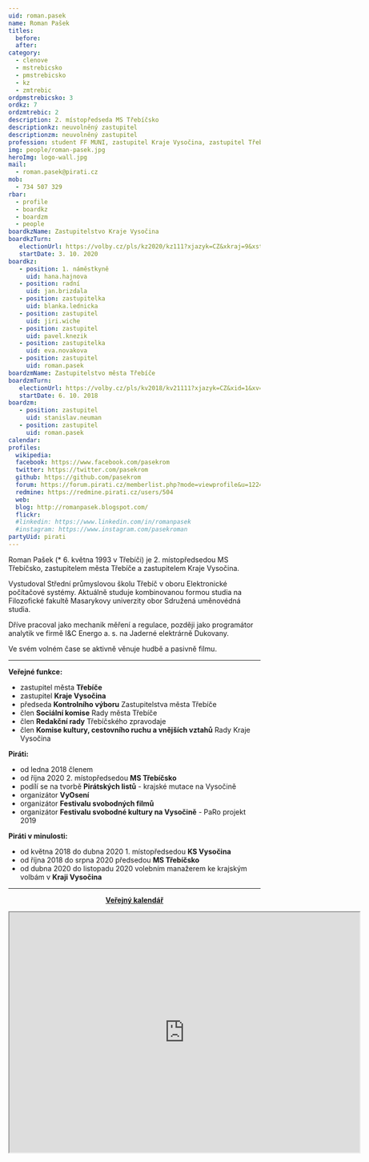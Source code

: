 ```yaml
---
uid: roman.pasek
name: Roman Pašek
titles:
  before:
  after:
category:
  - clenove
  - mstrebicsko
  - pmstrebicsko
  - kz
  - zmtrebic
ordpmstrebicsko: 3
ordkz: 7
ordzmtrebic: 2
description: 2. místopředseda MS Třebíčsko
descriptionkz: neuvolněný zastupitel
descriptionzm: neuvolněný zastupitel
profession: student FF MUNI, zastupitel Kraje Vysočina, zastupitel Třebíče
img: people/roman-pasek.jpg
heroImg: logo-wall.jpg
mail:
  - roman.pasek@pirati.cz
mob:
  - 734 507 329
rbar:
  - profile
  - boardkz
  - boardzm
  - people
boardkzName: Zastupitelstvo Kraje Vysočina
boardkzTurn:
   electionUrl: https://volby.cz/pls/kz2020/kz111?xjazyk=CZ&xkraj=9&xstrana=0&xv=2&xt=3
   startDate: 3. 10. 2020
boardkz:
   - position: 1. náměstkyně
     uid: hana.hajnova
   - position: radní
     uid: jan.brizdala
   - position: zastupitelka
     uid: blanka.lednicka
   - position: zastupitel
     uid: jiri.wiche
   - position: zastupitel
     uid: pavel.knezik
   - position: zastupitelka
     uid: eva.novakova
   - position: zastupitel
     uid: roman.pasek
boardzmName: Zastupitelstvo města Třebíče
boardzmTurn:
   electionUrl: https://volby.cz/pls/kv2018/kv21111?xjazyk=CZ&xid=1&xv=23&xdz=2&xnumnuts=6104&xobec=590266&xstrana=0&xstat=0&xodkaz=1
   startDate: 6. 10. 2018
boardzm:
   - position: zastupitel
     uid: stanislav.neuman
   - position: zastupitel
     uid: roman.pasek
calendar:
profiles:
  wikipedia:
  facebook: https://www.facebook.com/pasekrom
  twitter: https://twitter.com/pasekrom
  github: https://github.com/pasekrom
  forum: https://forum.pirati.cz/memberlist.php?mode=viewprofile&u=12247
  redmine: https://redmine.pirati.cz/users/504
  web:
  blog: http://romanpasek.blogspot.com/
  flickr:
  #linkedin: https://www.linkedin.com/in/romanpasek
  #instagram: https://www.instagram.com/pasekroman  
partyUid: pirati
---
```


Roman Pašek (* 6. května 1993 v Třebíči) je 2. místopředsedou MS Třebíčsko, zastupitelem města Třebíče a zastupitelem Kraje Vysočina.

Vystudoval Střední průmyslovou školu Třebíč v oboru Elektronické počítačové systémy. Aktuálně studuje kombinovanou formou studia na Filozofické fakultě Masarykovy univerzity obor Sdružená uměnovédná studia.

Dříve pracoval jako mechanik měření a regulace, později jako programátor analytik ve firmě I&C Energo a. s. na Jaderné elektrárně Dukovany.

Ve svém volném čase se aktivně věnuje hudbě a pasivně filmu.

---
**Veřejné funkce:**
* zastupitel města **Třebíče**
* zastupitel **Kraje Vysočina**
* předseda **Kontrolního výboru** Zastupitelstva města Třebíče
* člen **Sociální komise** Rady města Třebíče
* člen **Redakční rady** Třebíčského zpravodaje
* člen **Komise kultury, cestovního ruchu a vnějších vztahů** Rady Kraje Vysočina

**Piráti:**
* od ledna 2018 členem
* od října 2020 2. místopředsedou **MS Třebíčsko**
* podílí se na tvorbě **Pirátských listů** - krajské mutace na Vysočině
* organizátor **VyOsení**
* organizátor **Festivalu svobodných filmů**
* organizátor **Festivalu svobodné kultury na Vysočině** - PaRo projekt 2019

**Piráti v minulosti:**
* od května 2018 do dubna 2020 1. místopředsedou **KS Vysočina**
* od října 2018 do srpna 2020 předsedou **MS Třebíčsko**
* od dubna 2020 do listopadu 2020 volebním manažerem ke krajským volbám v **Kraji Vysočina**

---
<style>
@media only screen and (max-width: 989px) {
  .desktop {
    visibility: hidden;
  }
}
@media only screen and (min-width: 990px) {
  .mobile {
    visibility: hidden;
  }
}
</style>

<div class="mobile">
  <p align="center"><a href="https://mrak.pirati.cz/apps/calendar/embed/YnGTkzY6LKG7Yanq"><b>Veřejný kalendář</b></a></p>
</div>
<div class="hidden lg:block">
  <p align="center"><iframe width="700" height="480" src="https://mrak.pirati.cz/apps/calendar/embed/YnGTkzY6LKG7Yanq"></iframe></p>
</div>
